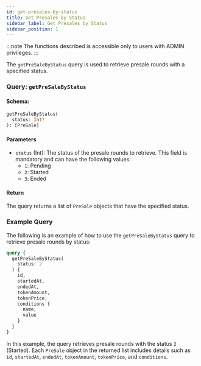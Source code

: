 ```yaml
---
id: get-presales-by-status
title: Get Presales by Status
sidebar_label: Get Presales by Status
sidebar_position: 1
---
```


:::note
The functions described is accessible only to users with ADMIN privileges.
:::

The `getPreSaleByStatus` query is used to retrieve presale rounds with a specified status.

### Query: `getPreSaleByStatus`

#### Schema:
```graphql
getPreSaleByStatus(
  status: Int!
): [PreSale]
```

#### Parameters

- `status` (Int): The status of the presale rounds to retrieve. This field is mandatory and can have the following values:
  - `1`: Pending
  - `2`: Started
  - `3`: Ended

#### Return

The query returns a list of `PreSale` objects that have the specified status.

### Example Query

The following is an example of how to use the `getPreSaleByStatus` query to retrieve presale rounds by status:

```graphql
query {
  getPreSaleByStatus(
    status: 2
  ) {
    id,
    startedAt,
    endedAt,
    tokenAmount,
    tokenPrice,
    conditions {
      name,
      value
    }
  }
}
```

In this example, the query retrieves presale rounds with the status `2` (Started). Each `PreSale` object in the returned list includes details such as `id`, `startedAt`, `endedAt`, `tokenAmount`, `tokenPrice`, and `conditions`.
```